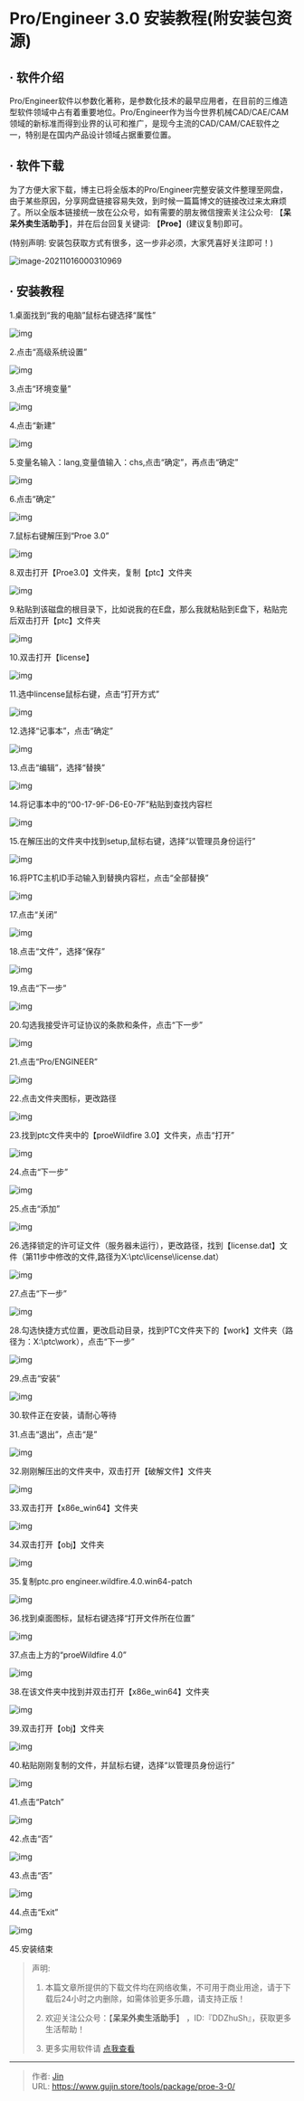 # Pro/Engineer 3.0 安装教程(附安装包资源)


## · 软件介绍
Pro/Engineer软件以参数化著称，是参数化技术的最早应用者，在目前的三维造型软件领域中占有着重要地位。Pro/Engineer作为当今世界机械CAD/CAE/CAM领域的新标准而得到业界的认可和推广，是现今主流的CAD/CAM/CAE软件之一，特别是在国内产品设计领域占据重要位置。

## · 软件下载
为了方便大家下载，博主已将全版本的Pro/Engineer完整安装文件整理至网盘，由于某些原因，分享网盘链接容易失效，到时候一篇篇博文的链接改过来太麻烦了。所以全版本链接统一放在公众号，如有需要的朋友微信搜索关注公众号: 【**呆呆外卖生活助手**】，并在后台回复关键词: 【**Proe**】(建议复制)即可。

(特别声明: 安装包获取方式有很多，这一步非必须，大家凭喜好关注即可！)

![image-20211016000310969](https://img.gujin.store/img/image-20211016000310969.png)

## · 安装教程

1.桌面找到“我的电脑”鼠标右键选择“属性”

![img](https://img.gujin.store/img/v2-159848092eb5097651d1f0b7aba92fff_720w.png)

2.点击“高级系统设置”

![img](https://img.gujin.store/img/v2-b097d32fb2d13582aec6e66ae2d6d951_720w.png)

3.点击“环境变量”

![img](https://img.gujin.store/img/v2-bf1221890832d90f4e6f00a9c86ebc96_720w.png)

4.点击“新建”

![img](https://img.gujin.store/img/v2-05c560f84b789f7654df413f937ac3cd_720w.png)

5.变量名输入：lang,变量值输入：chs,点击“确定”，再点击“确定”

![img](https://img.gujin.store/img/v2-2a9a975ec638d6f289c3c897d7a8c162_720w.png)

6.点击“确定”

![img](https://img.gujin.store/img/v2-0a8da280205de49b18b0f0db7f6609ea_720w.png)

7.鼠标右键解压到“Proe 3.0”

![img](https://img.gujin.store/img/v2-2bffb28c6d19dccb95dff433c8b43055_720w.png)

8.双击打开【Proe3.0】文件夹，复制【ptc】文件夹

![img](https://img.gujin.store/img/v2-c89c5a967a558845bdfa34c8ff48eba6_720w.png)

9.粘贴到该磁盘的根目录下，比如说我的在E盘，那么我就粘贴到E盘下，粘贴完后双击打开【ptc】文件夹

![img](https://img.gujin.store/img/v2-a2f3fd1ce1e4c94bcc1cbd4e208c655e_720w.png)

10.双击打开【license】

![img](https://img.gujin.store/img/v2-54f5a271fc4105aa96373fc3bd9f8365_720w.png)

11.选中lincense鼠标右键，点击“打开方式”

![img](https://img.gujin.store/img/v2-04c3ef6fc84b8659c0d3e70e28cb99f5_720w.png)

12.选择“记事本”，点击“确定”

![img](https://img.gujin.store/img/v2-fe291b742b19d319e30b469ab8f6780f_720w.png)

13.点击“编辑”，选择“替换”

![img](https://img.gujin.store/img/v2-247ae0083698e5765f47764ab2534c43_720w.png)

14.将记事本中的“00-17-9F-D6-E0-7F”粘贴到查找内容栏

![img](https://img.gujin.store/img/v2-e7f2c9a87290d836ee27e5099b22190c_720w.png)

15.在解压出的文件夹中找到setup,鼠标右键，选择“以管理员身份运行”

![img](https://img.gujin.store/img/v2-407a78850dab74eb03d2444380113276_720w.png)

16.将PTC主机ID手动输入到替换内容栏，点击“全部替换”

![img](https://img.gujin.store/img/v2-79f3a42af0dc67e8dd5599db605318e5_720w.png)

17.点击“关闭”

![img](https://img.gujin.store/img/v2-1d6f71491b6b42455103fc6e13db3bef_720w.png)

18.点击“文件”，选择“保存”

![img](https://img.gujin.store/img/v2-054a4609cb277d1b52f4f49fd545bafa_720w.png)

19.点击“下一步”

![img](https://img.gujin.store/img/v2-de8218f8daf15a35b9fed0a9fd8a5b7a_720w.png)

20.勾选我接受许可证协议的条款和条件，点击“下一步”

![img](https://img.gujin.store/img/v2-ab530b5677c42a5c3fbfd0cc9fc3d1d3_720w.png)

21.点击“Pro/ENGINEER”

![img](https://img.gujin.store/img/v2-4154a4a26ba7147fda780e078ec9b612_720w.png)

22.点击文件夹图标，更改路径

![img](https://img.gujin.store/img/v2-a0942cd03eee4823afb126c1bf8a081b_720w.png)

23.找到ptc文件夹中的【proeWildfire 3.0】文件夹，点击“打开”

![img](https://img.gujin.store/img/v2-6ee441e4a16c82181e1bfc398f776a51_720w.png)

24.点击“下一步”

![img](https://img.gujin.store/img/v2-7b6b3d642038ea1c43b2b104caabf243_720w.png)

25.点击“添加”

![img](https://img.gujin.store/img/v2-19bbe4be9ab456bb13cfbf95886f894e_720w.png)

26.选择锁定的许可证文件（服务器未运行），更改路径，找到【license.dat】文件（第11步中修改的文件,路径为X:\ptc\license\license.dat）

![img](https://img.gujin.store/img/v2-6a05938733ceca54ddac95f16031f026_720w.png)

27.点击“下一步”

![img](https://img.gujin.store/img/v2-a1f94ba16c821aeeec9f6182cab7230e_720w.png)

28.勾选快捷方式位置，更改启动目录，找到PTC文件夹下的【work】文件夹（路径为：X:\ptc\work），点击“下一步”

![img](https://img.gujin.store/img/v2-e3ff59ca60aeb6c42c259d06f604aa3f_720w.png)

29.点击“安装”

![img](https://img.gujin.store/img/v2-0dc9c87ccaf09aff1c4d2199bdeacfd0_720w.png)

30.软件正在安装，请耐心等待

31.点击“退出”，点击“是”

![img](https://img.gujin.store/img/v2-924779a297b31f9d46de47b74db1e308_720w.png)

32.刚刚解压出的文件夹中，双击打开【破解文件】文件夹

![img](https://img.gujin.store/img/v2-1834e84c42b142c97266bcfc3b50d670_720w.png)

33.双击打开【x86e_win64】文件夹

![img](https://img.gujin.store/img/v2-02de44dd5dfb6dbec9a37de432175136_720w.png)

34.双击打开【obj】文件夹

![img](https://img.gujin.store/img/v2-1d9c681e11c04f05d9141c8924d48359_720w.png)

35.复制ptc.pro engineer.wildfire.4.0.win64-patch

![img](https://img.gujin.store/img/v2-8ba7102eff5772ced29c272673a3dbe7_720w.png)

36.找到桌面图标，鼠标右键选择“打开文件所在位置”

![img](https://img.gujin.store/img/v2-8f07cdb92b6c2601d4c17b314c4acadf_720w.png)

37.点击上方的“proeWildfire 4.0”

![img](https://img.gujin.store/img/v2-5dcbde283af9c99ef6761f1e101a2883_720w.png)

38.在该文件夹中找到并双击打开【x86e_win64】文件夹

![img](https://img.gujin.store/img/v2-142d9fc3bdd071131d3ff9b69f10a58f_720w.png)



39.双击打开【obj】文件夹

![img](https://img.gujin.store/img/v2-3d95d4178ef5b19209efcabe9077583e_720w.png)

40.粘贴刚刚复制的文件，并鼠标右键，选择“以管理员身份运行”

![img](https://img.gujin.store/img/v2-245d6c1d9b95827416f3df381a32af20_720w.png)

41.点击“Patch”

![img](https://img.gujin.store/img/v2-f1da1b8586e934d2f2dfa6bfc1791825_720w.png)

42.点击“否”

![img](https://img.gujin.store/img/v2-a95c91c77e1c0e6b90ad111484837bce_720w.png)

43.点击“否”

![img](https://img.gujin.store/img/v2-c8371683670c092a81c023b31e1c0ff0_720w.png)

44.点击“Exit”

![img](https://img.gujin.store/img/v2-e07528aaf8ffcb4515873a1dfab43ccf_720w.png)

45.安装结束




> 声明: 
>
> 1. 本篇文章所提供的下载文件均在网络收集，不可用于商业用途，请于下载后24小时之内删除，如需体验更多乐趣，请支持正版！
>
> 2. 欢迎关注公众号：【**呆呆外卖生活助手**】 ，ID:『DDZhuSh』，获取更多生活帮助！
>
> 3. 更多实用软件请  [点我查看](/tools)

---

> 作者: [Jin](https://img.gujin.store/img/favicon.ico)  
> URL: https://www.gujin.store/tools/package/proe-3-0/  

